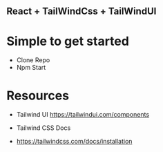 ## React + TailWindCss + TailWindUI

# Simple to get started
- Clone Repo
- Npm Start

# Resources
- Tailwind UI
https://tailwindui.com/components

- Tailwind CSS Docs
- https://tailwindcss.com/docs/installation
